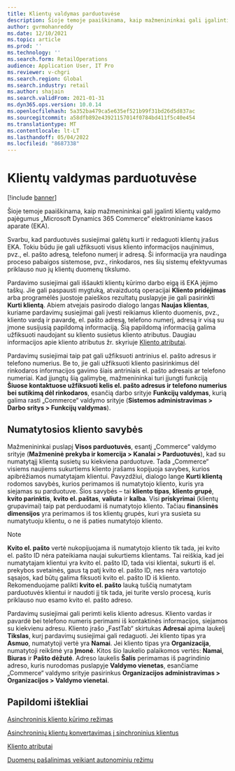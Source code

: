 ```yaml
---
title: Klientų valdymas parduotuvėse
description: Šioje temoje paaiškinama, kaip mažmenininkai gali įgalinti klientų valdymo pajėgumus „Microsoft Dynamics 365 Commerce“ elektroniniame kasos aparate (EKA).
author: gvrmohanreddy
ms.date: 12/10/2021
ms.topic: article
ms.prod: ''
ms.technology: ''
ms.search.form: RetailOperations
audience: Application User, IT Pro
ms.reviewer: v-chgri
ms.search.region: Global
ms.search.industry: retail
ms.author: shajain
ms.search.validFrom: 2021-01-31
ms.dyn365.ops.version: 10.0.14
ms.openlocfilehash: 5a352ba479ca5e635ef521b99f31bd26d5d837ac
ms.sourcegitcommit: a58dfb892e43921157014f0784bd411f5c40e454
ms.translationtype: MT
ms.contentlocale: lt-LT
ms.lasthandoff: 05/04/2022
ms.locfileid: "8687338"
---
```

# <a name="customer-management-in-stores"></a>Klientų valdymas parduotuvėse

[!include [banner](includes/banner.md)]

Šioje temoje paaiškinama, kaip mažmenininkai gali įgalinti klientų valdymo pajėgumus „Microsoft Dynamics 365 Commerce“ elektroniniame kasos aparate (EKA).

Svarbu, kad parduotuvės susiejimai galėtų kurti ir redaguoti klientų įrašus EKA. Tokiu būdu jie gali užfiksuoti visus kliento informacijos naujinimus, pvz., el. pašto adresą, telefono numerį ir adresą. Ši informacija yra naudinga proceso pabaigos sistemose, pvz., rinkodaros, nes šių sistemų efektyvumas priklauso nuo jų klientų duomenų tikslumo.

Pardavimo susiejimai gali iššaukti klientų kūrimo darbo eigą iš EKA įėjimo taškų. Jie gali paspausti mygtuką, atvaizduotą operacijai **Kliento pridėjimas** arba programėlės juostoje paieškos rezultatų puslapyje jie gali pasirinkti **Kurti klientą**. Abiem atvejais pasirodo dialogo langas **Naujas klientas**, kuriame pardavimų susiejimai gali įvesti reikiamus kliento duomenis, pvz., kliento vardą ir pavardę, el. pašto adresą, telefono numerį, adresą ir visą su įmone susijusią papildomą informaciją. Šią papildomą informaciją galima užfiksuoti naudojant su kliento susietus kliento atributus. Daugiau informacijos apie kliento atributus žr. skyriuje [Kliento atributai](dev-itpro/customer-attributes.md).

Pardavimų susiejimai taip pat gali užfiksuoti antrinius el. pašto adresus ir telefono numerius. Be to, jie gali užfiksuoti kliento pasirinkimus dėl rinkodaros informacijos gavimo šiais antriniais el. pašto adresais ar telefono numeriai. Kad įjungtų šią galimybę, mažmenininkai turi įjungti funkciją **Šiuose kontaktuose užfiksuoti kelis el. pašto adresus ir telefono numerius bei sutikimą dėl rinkodaros**, esančią darbo srityje **Funkcijų valdymas**, kurią galima rasti „Commerce“ valdymo srityje (**Sistemos administravimas \> Darbo sritys \> Funkcijų valdymas**).

## <a name="default-customer-properties"></a>Numatytosios kliento savybės

Mažmenininkai puslapį **Visos parduotuvės**, esantį „Commerce“ valdymo srityje (**Mažmeninė prekyba ir komercija \> Kanalai \> Parduotuvės**), kad su numatytąjį klientą susietų su kiekviena parduotuve. Tada „Commerce“ visiems naujiems sukurtiems kliento įrašams kopijuoja savybes, kurios apibrėžiamos numatytajam klientui. Pavyzdžiui, dialogo lange **Kurti klientą** rodomos savybės, kurios perimamos iš numatytojo kliento, kuris yra siejamas su parduotuve. Šios savybės – tai **kliento tipas**, **kliento grupė**, **kvito parinktis**, **kvito el. paštas**, **valiuta** ir **kalba**. Visi **priskyrimai** (klientų grupavimai) taip pat perduodami iš numatytojo kliento. Tačiau **finansinės dimensijos** yra perimamos iš tos klientų grupės, kuri yra susieta su numatytuoju klientu, o ne iš paties numatytojo kliento.

> [!NOTE]
> **Kvito el. pašto** vertė nukopijuojama iš numatytojo kliento tik tada, jei kvito el. pašto ID nėra pateikiama naujai sukurtiems klientams. Tai reiškia, kad jei numatytajam klientui yra kvito el. pašto ID, tada visi klientai, sukurti iš el. prekybos svetainės, gaus tą patį kvito el. pašto ID, nes nėra vartotojo sąsajos, kad būtų galima fiksuoti kvito el. pašto ID iš kliento. Rekomenduojame palikti **kvito el. pašto** lauką tuščią numatytam parduotuvės klientui ir naudoti jį tik tada, jei turite verslo procesą, kuris priklauso nuo esamo kvito el. pašto adreso. 

Pardavimų susiejimai gali perimti kelis kliento adresus. Kliento vardas ir pavardė bei telefono numeris perimami iš kontaktinės informacijos, siejamos su kiekvienu adresu. Kliento įrašo „FastTab“ skirtukas **Adresai** apima laukelį **Tikslas**, kurį pardavimų susiejimai gali redaguoti. Jei kliento tipas yra **Asmuo**, numatytoji vertė yra **Namai**. Jei kliento tipas yra **Organizacija**, numatytoji reikšmė yra **Įmonė**. Kitos šio laukelio palaikomos vertės: **Namai**, **Biuras** ir **Pašto dėžutė**. Adreso laukelis **Šalis** perimamas iš pagrindinio adreso, kuris nurodomas puslapyje **Valdymo vienetas**, esančiame „Commerce“ valdymo srityje pasirinkus **Organizacijos administravimas \> Organizacijos \> Valdymo vienetai**.



## <a name="additional-resources"></a>Papildomi ištekliai

[Asinchroninis kliento kūrimo režimas](async-customer-mode.md)

[Asinchroninių klientų konvertavimas į sinchroninius klientus](convert-async-to-sync.md)

[Kliento atributai](dev-itpro/customer-attributes.md)

[Duomenų pašalinimas veikiant autonominiu režimu](dev-itpro/implementation-considerations-cdx.md#offline-data-exclusion)
